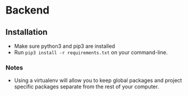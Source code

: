 # Backend

## Installation
  - Make sure python3 and pip3 are installed
  - Run `pip3 install -r requirements.txt` on your command-line.

### Notes
  - Using a virtualenv will allow you to keep global packages and project specific packages separate from the rest of your computer.
